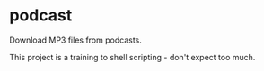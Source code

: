 # podcast

Download MP3 files from podcasts.

This project is a training to shell scripting - don't expect too much.

